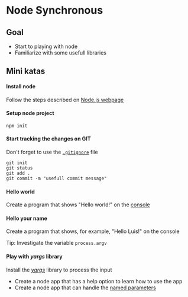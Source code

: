 # Node Synchronous

## Goal
- Start to playing with node
- Familiarize with some usefull libraries

## Mini katas

#### Install node
Follow the steps described on [Node.js webpage](https://nodejs.org/es/)

#### Setup node project
    npm init

#### Start tracking the changes on GIT    
Don't forget to use the [`.gitignore`](https://git-scm.com/docs/gitignore) file

    git init
    git status
    git add .
    git commit -m "usefull commit message"


#### Hello world 

Create a program that shows "Hello world!" on the [console](https://nodejs.org/api/console.html)

#### Hello your name
    
Create a program that shows, for example, "Hello Luis!" on the console

Tip: Investigate the variable `process.argv`

#### Play with _yargs_ library

Install the [_yargs_](https://yargs.js.org/) library to process the input

- Create a node app that has a help option to learn how to use the app
- Create a node app that can handle the [named parameters](https://en.wikipedia.org/wiki/Named_parameter)

